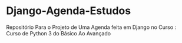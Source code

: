 # Django-Agenda-Estudos
Repositório Para o Projeto de Uma Agenda feita em Django no Curso : Curso de Python 3 do Básico Ao Avançado
